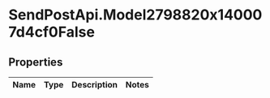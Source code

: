 # SendPostApi.Model2798820x140007d4cf0False

## Properties
Name | Type | Description | Notes
------------ | ------------- | ------------- | -------------


